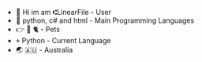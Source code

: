 

- 👋 Hi im am ⑆LinearFile - User
- 🎩 python, c# and html - Main Programming Languages
- 👉 🐶 🐈 - Pets
- ⌖ Python - Current Language
- 🌏  🇦🇺 - Australia


  

 
